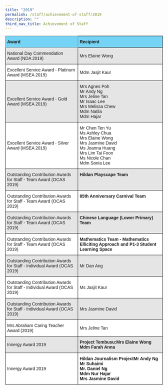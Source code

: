 ```yaml
---
title: "2019"
permalink: /staff/achievement-of-staff/2019
description: ""
third_nav_title: Achievement of Staff
---
```

<style type="text/css">
.tg  {border-collapse:collapse;border-spacing:0;}
.tg td{border-color:black;border-style:solid;border-width:1px;font-family:Arial, sans-serif;font-size:14px;
  overflow:hidden;padding:10px 5px;word-break:normal;}
.tg th{border-color:black;border-style:solid;border-width:1px;font-family:Arial, sans-serif;font-size:14px;
  font-weight:normal;overflow:hidden;padding:10px 5px;word-break:normal;}
.tg .tg-7buh{background-color:#75D3F5;font-weight:bold;text-align:left;vertical-align:middle}
.tg .tg-z6iq{background-color:#75D3F5;border-color:inherit;font-weight:bold;text-align:left;vertical-align:middle}
.tg .tg-faf8{background-color:#E5E5E5;text-align:left;vertical-align:middle}
.tg .tg-zr06{background-color:#FFF;text-align:left;vertical-align:middle}
.tg .tg-mdf1{background-color:#E5E5E5;font-weight:bold;text-align:left;vertical-align:top}
.tg .tg-dgl5{background-color:#FFF;font-weight:bold;text-align:left;vertical-align:top}
</style>
<table class="tg">
<thead>
  <tr>
    <th class="tg-z6iq"><span style="font-weight:bold;background-color:#75D3F5">Award</span></th>
    <th class="tg-7buh"><span style="font-weight:bold;background-color:#75D3F5">Recipient</span></th>
  </tr>
</thead>
<tbody>
  <tr>
    <td class="tg-faf8">National Day Commendation Award (NDA 2019)</td>
    <td class="tg-faf8">Mrs Elaine Wong</td>
  </tr>
  <tr>
    <td class="tg-zr06">Excellent Service Award - Platinum Award (MSEA 2019)</td>
    <td class="tg-zr06">Mdm Jasjit Kaur</td>
  </tr>
  <tr>
    <td class="tg-faf8">Excellent Service Award - Gold Award (MSEA 2019)</td>
    <td class="tg-faf8">Mrs Agnes Poh<br>Mr Andy Ng<br>Mrs Jeline Tan<br>Mr Isaac Lee<br>Mrs Melissa Chew<br>Mdm Natila<br>Mdm Hajar</td>
  </tr>
  <tr>
    <td class="tg-zr06">Excellent Service Award - Silver Award (MSEA 2019)</td>
    <td class="tg-zr06">Mr Chen Ten Yu<br>Ms Ashley Chua<br>Mrs Elaine Wong<br>Mrs Jasmine David<br>Ms Joanna Huang<br>Mrs Lim Tai Foon<br>Ms Nicole Chan<br>Mdm Sonia Lee</td>
  </tr>
  <tr>
    <td class="tg-faf8">Outstanding Contribution Awards for Staff - Team Award (OCAS 2019)</td>
    <td class="tg-mdf1">Hildan Playscape Team</td>
  </tr>
  <tr>
    <td class="tg-zr06">Outstanding Contribution Awards for Staff - Team Award (OCAS 2019)</td>
    <td class="tg-dgl5">85th Anniversary Carnival Team<br><br></td>
  </tr>
  <tr>
    <td class="tg-faf8">Outstanding Contribution Awards for Staff - Team Award (OCAS 2019)</td>
    <td class="tg-mdf1">Chinese Language (Lower Primary) Team</td>
  </tr>
  <tr>
    <td class="tg-zr06">Outstanding Contribution Awards for Staff - Team Award (OCAS 2019)</td>
    <td class="tg-dgl5">Mathematics Team - Mathematics Elliciting Approach and P1-3 Student Learning Space</td>
  </tr>
  <tr>
    <td class="tg-faf8">Outstanding Contribution Awards for Staff - Individual Award (OCAS 2019)</td>
    <td class="tg-faf8">Mr Dan Ang</td>
  </tr>
  <tr>
    <td class="tg-zr06">Outstanding Contribution Awards for Staff - Individual Award (OCAS 2019)</td>
    <td class="tg-zr06">Ms Jasjit Kaur</td>
  </tr>
  <tr>
    <td class="tg-faf8">Outstanding Contribution Awards for Staff - Individual Award (OCAS 2019)</td>
    <td class="tg-faf8">Mrs Jasmine David</td>
  </tr>
  <tr>
    <td class="tg-zr06">Mrs Abraham Caring Teacher Award (2019)</td>
    <td class="tg-zr06">Mrs Jeline Tan</td>
  </tr>
  <tr>
    <td class="tg-faf8">Innergy Award 2019</td>
    <td class="tg-mdf1">Project Tembusu:Mrs Elaine Wong<br>Mdm Farah Anna</td>
  </tr>
  <tr>
    <td class="tg-zr06">Innergy Award 2019</td>
    <td class="tg-dgl5">Hildan Journalism ProjectMr Andy Ng<br>Mr Suhaimi<br>Mr. Daniel Ng<br>Mdm Nur Hajar<br>Mrs Jasmine David</td>
  </tr>
</tbody>
</table>